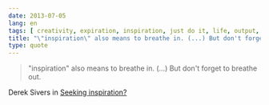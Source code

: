 ```yaml
---
date: 2013-07-05
lang: en
tags: [ creativity, expiration, inspiration, just do it, life, output, work ]
title: "\"inspiration\" also means to breathe in. (...) But don't forget to breathe out"
type: quote
---
```


> "inspiration" also means to breathe in. (...) But don't forget to breathe out.

Derek Sivers in [Seeking inspiration?](http://sivers.org/io)

